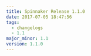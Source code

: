 ```yaml
---
title: Spinnaker Release 1.1.0
date: 2017-07-05 18:47:56
tags:
  - changelogs
  - 1.1
major_minor: 1.1
version: 1.1.0
---
```


<script src="https://gist.github.com/spinnaker-release/1b02cdba17f78c3dc9f4210d09610ac8.js"></script>
